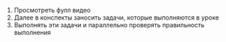 
1) Просмотреть фулл видео
2) Далее в конспекты заносить задачи, которые выполняются в уроке
3) Выполнять эти задачи и параллельно проверять правильность выполнения